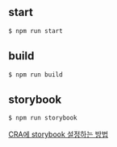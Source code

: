 ## start 

```sh
$ npm run start
```

## build

```sh
$ npm run build
```

## storybook

```sh
$ npm run storybook
```

[CRA에 storybook 설정하는 방법](https://blog.naver.com/pjt3591oo/221884827235)